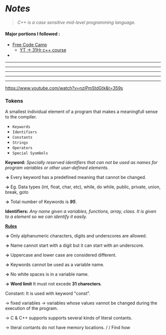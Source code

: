 
 # ***Notes***

 > *C++ is a case sensitive mid-level programming language.*

#### Major portions I followed :
- [Free Code Camp](https://www.freecodecamp.org/)
    - [YT -> 31Hr c++ course](https://www.youtube.com/watch?v=8jLOx1hD3_o)
-

---
---
---
---
---

https://www.youtube.com/watch?v=nziPmStdGtk&t=359s

### Tokens
A smallest individual element of a program that makes a meaningfull sense to the compiler.

- `Keywords`
- `Identifiers`
- `Constants`
- `Strings`
- `Operators`
- `Special Syombols`





**Keyword:** *Specially reserved identifiers that can not be used as names for program variables or other user-defined elements.*

**->** Every keyword has a predefined meaning that cannot be changed.

**->** Eg. Data types (int, float, char, etc), while, do while, public, private, union, break, goto

**->** Total number of Keywords is ***95***.

**Identifiers:** *Any name given a  variables,  functions,  array, class. It is given to a element so we can identify it easily.*

<ins>**Rules**</ins>

**->** Only alphanumeric characters, digits and underscores are allowed. 

**->** Name cannot start with a digit but it can start with an underscore.

**->** Uppercase and lower case are considered different. 

**->** Keywords cannot be used as a variable name.

**->** No white spaces is in a variable name.

**->** **Word limit** It must not excede **31 charecters**. 

Constant: It is used with keyword "const".

-> fixed variables 
-> variables whose values vannot be changed during the execution of the program. 


-> C & C++ supports supports several kinds of literal contants.

-> literal contants do not have memory locations.
/ / Find how